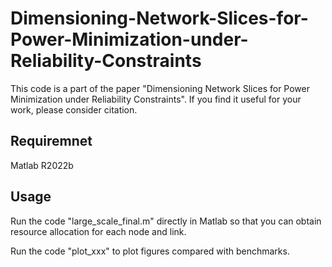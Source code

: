 # Dimensioning-Network-Slices-for-Power-Minimization-under-Reliability-Constraints
This code is a part of the paper "Dimensioning Network Slices for Power Minimization under Reliability Constraints". If you find it useful for your work, please consider citation.

## Requiremnet
Matlab R2022b

## Usage
Run the code "large_scale_final.m" directly in Matlab so that you can obtain resource allocation for each node and link.

Run the code "plot_xxx" to plot figures compared with benchmarks.
